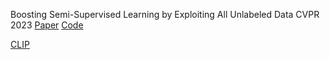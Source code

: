 Boosting Semi-Supervised Learning by Exploiting All Unlabeled Data CVPR 2023
[Paper](https://arxiv.org/pdf/2303.11066.pdf) [Code](https://github.com/megvii-research/FullMatch)

[CLIP](CLIP.png)
